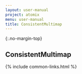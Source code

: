 ```yaml
---
layout: user-manual
project: atomix
menu: user-manual
title: ConsistentMultimap
---
```


{:.no-margin-top}
## ConsistentMultimap

{% include common-links.html %}
